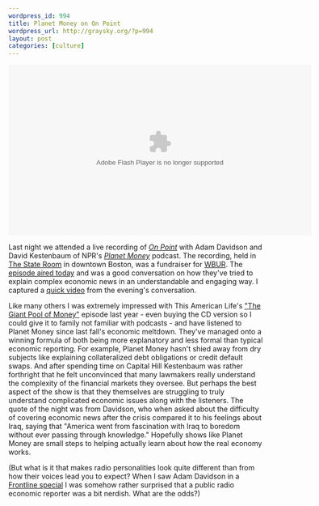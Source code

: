 ```yaml
--- 
wordpress_id: 994
title: Planet Money on On Point
wordpress_url: http://graysky.org/?p=994
layout: post
categories: [culture]
---
```

<div class="video-frame">
<object type="application/x-shockwave-flash" width="600" height="338" data="http://www.flickr.com/apps/video/stewart.swf?v=71377" classid="clsid:D27CDB6E-AE6D-11cf-96B8-444553540000"> <param name="flashvars" value="intl_lang=en-us&photo_secret=8d94589b29&photo_id=3659137146&hd_default=true"></param> <param name="movie" value="http://www.flickr.com/apps/video/stewart.swf?v=71377"></param> <param name="bgcolor" value="#000000"></param> <param name="allowFullScreen" value="true"></param><embed type="application/x-shockwave-flash" src="http://www.flickr.com/apps/video/stewart.swf?v=71377" bgcolor="#000000" allowfullscreen="true" flashvars="intl_lang=en-us&photo_secret=8d94589b29&photo_id=3659137146&hd_default=true" height="338" width="600"></embed></object>
</div>

Last night we attended a live recording of <a href="http://www.onpointradio.org/"><em>On Point</em></a> with Adam Davidson and David Kestenbaum of NPR's <a href="http://www.npr.org/blogs/money/"><em>Planet Money</em></a> podcast. The recording, held in <a href="http://www.longwoodevents.com/Venues/StateRoom/">The State Room</a> in downtown Boston, was a fundraiser for <a href="http://www.wbur.org/">WBUR</a>. The <a href="http://www.onpointradio.org/2009/06/planet-money">episode aired today</a> and was a good conversation on how they've tried to explain complex economic news in an understandable and engaging way. I captured a <a href="http://www.flickr.com/photos/downtree/3659137146/">quick video</a> from the evening's conversation.

Like many others I was extremely impressed with This American Life's <a href="http://www.thislife.org/radio_episode.aspx?episode=355">"The Giant Pool of Money"</a> episode last year - even buying the CD version so I could give it to family not familiar with podcasts - and have listened to Planet Money since last fall's economic meltdown. They've managed onto a winning formula of both being more explanatory and less formal than typical economic reporting. For example, Planet Money hasn't shied away from dry subjects like explaining collateralized debt obligations or credit default swaps. And after spending time on Capital Hill Kestenbaum was rather forthright that he felt unconvinced that many lawmakers really understand the complexity of the financial markets they oversee. But perhaps the best aspect of the show is that they themselves are struggling to truly understand complicated economic issues along with the listeners. The quote of the night was from Davidson, who when asked about the difficulty of covering economic news after the crisis compared it to his feelings about Iraq, saying that "America went from fascination with Iraq to boredom without ever passing through knowledge." Hopefully shows like Planet Money are small steps to helping actually learn about how the real economy works.

(But what is it that makes radio personalities look quite different than from how their voices lead you to expect? When I saw Adam Davidson in a <a href="http://www.pbs.org/wgbh/pages/frontline/breakingthebank/">Frontline special</a> I was somehow rather surprised that a public radio economic reporter was a bit nerdish. What are the odds?)
